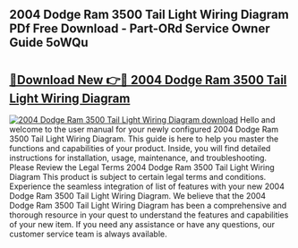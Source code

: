 ## 2004 Dodge Ram 3500 Tail Light Wiring Diagram PDf Free Download - Part-ORd Service Owner Guide 5oWQu

# <h2><a href="http://dfk2xl6.blite.top/?on=2004+Dodge+Ram+3500+Tail+Light+Wiring+Diagram">🔗Download New 👉🔴 2004 Dodge Ram 3500 Tail Light Wiring Diagram</a></h2>

[![2004 Dodge Ram 3500 Tail Light Wiring Diagram download](https://i.imgur.com/lujVjoI.png)](http://dfk2xl6.blite.top/?on=2004+Dodge+Ram+3500+Tail+Light+Wiring+Diagram)
Hello and welcome to the user manual for your newly configured 2004 Dodge Ram 3500 Tail Light Wiring Diagram. This guide is here to help you master the functions and capabilities of your product. Inside, you will find detailed instructions for installation, usage, maintenance, and troubleshooting. Please Review the Legal Terms 2004 Dodge Ram 3500 Tail Light Wiring Diagram This product is subject to certain legal terms and conditions. Experience the seamless integration of list of features with your new 2004 Dodge Ram 3500 Tail Light Wiring Diagram. We believe that the 2004 Dodge Ram 3500 Tail Light Wiring Diagram has been a comprehensive and thorough resource in your quest to understand the features and capabilities of your new item. If you need any assistance or have any questions, our customer service team is always available.
